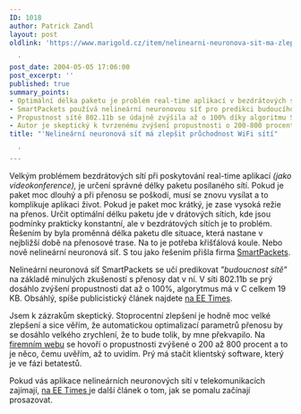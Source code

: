 ```yaml
---
ID: 1018
author: Patrick Zandl
layout: post
oldlink: 'https://www.marigold.cz/item/nelinearni-neuronova-sit-ma-zlepsit-pruchodnost-wifi-siti

  '
post_date: 2004-05-05 17:06:00
post_excerpt: ''
published: true
summary_points:
- Optimální délka paketu je problém real-time aplikací v bezdrátových sítích.
- SmartPackets používá nelineární neuronovou síť pro predikci budoucího stavu sítě.
- Propustnost sítě 802.11b se údajně zvýšila až o 100% díky algoritmu SmartPackets.
- Autor je skeptický k tvrzenému zvýšení propustnosti o 200-800 procent.
title: "'Nelineární neuronová síť má zlepšit průchodnost WiFi sítí"

  '
---
```


<p>
Velkým problémem bezdrátových sítí při poskytování real-time aplikací <EM>(jako videokonference),</EM> je určení správné délky paketu posílaného sítí. Pokud je paket moc dlouhý a při přenosu se poškodí, musí se znovu vysílat a to komplikuje aplikaci život. Pokud je paket moc krátký, je zase vysoká režie na přenos. Určit optimální délku paketu jde v drátových sítích, kde jsou podmínky prakticky konstantní, ale v bezdrátových sítích je to problém. Řešením by byla proměnná délka paketu dle situace, která nastane v nejbližší době na přenosové trase. Na to je potřeba křišťálová koule. Nebo nově nelineární neuronová síť. S tou jako řešením přišla firma <A href="http://www.smartpacketsinc.com/" target=_blank>SmartPackets</A>. </p>

<p>
Nelineární neuronová síť SmartPackets se učí predikovat <EM>"budoucnost sítě"</EM> na základě minulých zkušeností s přenosy dat v ní. V síti 802.11b se prý dosáhlo zvýšení propustnosti dat až o 100%, algorytmus má v C celkem 19 KB. Obsáhlý, spíše publicistický článek najdete <A href="http://www.eet.com/at/news/showArticle.jhtml?articleID=19501137" target=_blank>na EE Times</A>. </p>

<p>
Jsem k zázrakům skeptický. Stoprocentní zlepšení je hodně moc velké zlepšení a sice věřím, že automatickou optimalizací parametrů přenosu by se dosáhlo velkého zrychlení, že to bude tolik, by mne překvapilo. Na <A href="http://www.smartpacketsinc.com/802.11Solutions.htm" target=_blank>firemním webu</A> se hovoří o propustnosti zvýšené o 200 až 800 procent&#160;a to je něco, čemu uvěřím, až to uvidím. Prý má stačit klientský software, který je ve fázi betatestů. </p>

<p>
Pokud vás aplikace nelineárních neuronových sítí v telekomunikacích zajímají, <A href="http://www.eet.com/at/news/showArticle.jhtml;jsessionid=0RVJJ3LM4LCRMQSNDBOCKHQ?articleId=18902790&amp;kc=2513" target=_blank>na EE Times </A>je další článek o tom, jak se pomalu začínají prosazovat.</p>